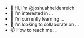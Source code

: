 - 👋 Hi, I’m @joshuahheidenreich
- 👀 I’m interested in ...
- 🌱 I’m currently learning ...
- 💞️ I’m looking to collaborate on ...
- 📫 How to reach me ...

<!---
joshuahheidenreich/joshuahheidenreich is a ✨ special ✨ repository because its `README.md` (this file) appears on your GitHub profile.
You can click the Preview link to take a look at your changes.
--->
